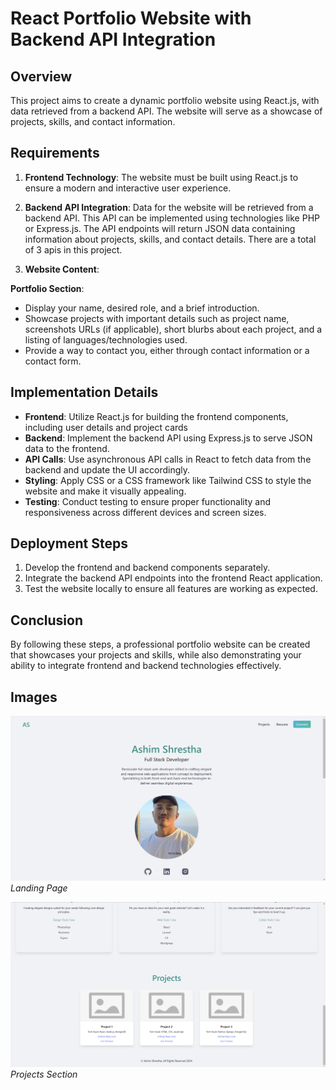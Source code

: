 # React Portfolio Website with Backend API Integration

## Overview

This project aims to create a dynamic portfolio website using React.js, with data retrieved from a backend API. The website will serve as a showcase of projects, skills, and contact information.

## Requirements

1. **Frontend Technology**: The website must be built using React.js to ensure a modern and interactive user experience.

2. **Backend API Integration**: Data for the website will be retrieved from a backend API. This API can be implemented using technologies like PHP or Express.js. The API endpoints will return JSON data containing information about projects, skills, and contact details. There are a total of 3 apis in this project.

3. **Website Content**:

**Portfolio Section**:
- Display your name, desired role, and a brief introduction.
- Showcase projects with important details such as project name, screenshots URLs (if applicable), short blurbs about each project, and a listing of languages/technologies used.
- Provide a way to contact you, either through contact information or a contact form.


## Implementation Details

- **Frontend**: Utilize React.js for building the frontend components, including user details and project cards
- **Backend**: Implement the backend API using Express.js to serve JSON data to the frontend.
- **API Calls**: Use asynchronous API calls in React to fetch data from the backend and update the UI accordingly.
- **Styling**: Apply CSS or a CSS framework like Tailwind CSS to style the website and make it visually appealing.
- **Testing**: Conduct testing to ensure proper functionality and responsiveness across different devices and screen sizes.

## Deployment Steps

1. Develop the frontend and backend components separately.
2. Integrate the backend API endpoints into the frontend React application.
3. Test the website locally to ensure all features are working as expected.


## Conclusion

By following these steps, a professional portfolio website can be created that showcases your projects and skills, while also demonstrating your ability to integrate frontend and backend technologies effectively.

## Images

![Landing Page](./public/images/Landing.png)
*Landing Page*

![Project Section](./public/images/ProjectsSection.png)
*Projects Section*
